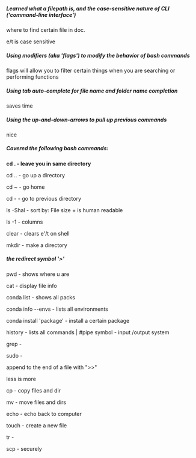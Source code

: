 
##### Learned what a filepath is, and the case-sensitive nature of CLI ('command-line interface')
where to find certain file in doc. 

e/t is case sensitive 

##### Using modifiers (aka 'flags') to modify the behavior of bash commands
flags will allow you to filter certain things when you are searching or performing functions 

##### Using tab auto-complete for file name and folder name completion
saves time
##### Using the up-and-down-arrows to pull up previous commands
nice 
##### Covered the following bash commands:

**cd .  - leave you in same directory**

cd .. - go up a directory 

cd ~  - go home 

cd - - go to previous directory 

ls -Shal  - sort by: File size + is human readable   

ls -1 - columns 

clear - clears e'/t on shell 

mkdir - make a directory 

##### the redirect symbol '>'
pwd - shows where u are 

cat - display file info 

conda list - shows all packs 

conda info --envs - lists all environments 

conda install 'package' - install a certain package 

history - lists all commands 
| 	#pipe symbol - input /output system 

grep - 

sudo - 

append to the end of a file with ">>" 

less is more

cp - copy files and dir 

mv - move files and dirs

echo - echo back to computer 

touch - create a new file 

tr - 

scp - securely 

